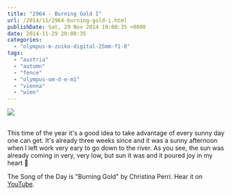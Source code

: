 ```yaml
---
title: "2964 - Burning Gold I"
url: /2014/11/2964-burning-gold-i.html
publishDate: Sat, 29 Nov 2014 19:00:35 +0000
date: 2014-11-29 20:00:35
categories: 
  - "olympus-m-zuiko-digital-25mm-f1-8"
tags: 
  - "austria"
  - "autumn"
  - "fence"
  - "olympus-om-d-e-m1"
  - "vienna"
  - "wien"
---
```

<div class="container">
<div class="center"><a target="_blank" href="https://d25zfm9zpd7gm5.cloudfront.net/1200x1200/2014/20141104_165223_lr.jpg"><img src="https://d25zfm9zpd7gm5.cloudfront.net/0600x0600/2014/20141104_165223_lr.jpg" /></a></div>
</div>
<br />

This time of the year it's a good idea to take advantage of every sunny day one can get. It's already three weeks since and it was a sunny afternoon when I left work very eary to go down to the river. As you see, the sun was already coming in very, very low, but sun it was and it poured joy in my heart 🙂

The Song of the Day is "Burning Gold" by Christina Perri. Hear it on <a href="https://www.youtube.com/watch?v=-aNxhQKAXxE" target="_blank">YouTube</a>.
